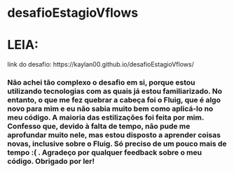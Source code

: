 # desafioEstagioVflows
<h1>LEIA:</h1>
link do desafio: <a target="_blank">https://kaylan00.github.io/desafioEstagioVflows/</a>

<h3> Não achei tão complexo o desafio em si, porque estou utilizando tecnologias com as quais já estou familiarizado. No entanto, o que me fez quebrar a cabeça foi o Fluig, que é algo novo para mim e eu não sabia muito bem como aplicá-lo no meu código. A maioria das estilizações foi feita por mim. Confesso que, devido à falta de tempo, não pude me aprofundar muito nele, mas estou disposto a aprender coisas novas, inclusive sobre o Fluig. Só preciso de um pouco mais de tempo :( . Agradeço por qualquer feedback sobre o meu código. Obrigado por ler! </h3>
